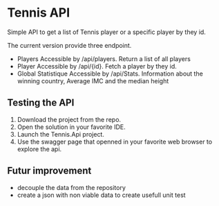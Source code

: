 # Tennis API

Simple API to get a list of Tennis player or a specific player by they id. 

The current version provide three endpoint. 

- Players
Accessible by /api/players. Return a list of all players
- Player 
Accessible by /api/{id}. Fetch a player by they id. 
- Global Statistique 
Accessible by /api/Stats. Information about the winning country, Average IMC and the median height 

## Testing the API 

1. Download the project from the repo.
2. Open the solution in your favorite IDE. 
3. Launch the Tennis.Api project.
4. Use the swagger page that openned in your favorite web browser to explore the api. 

## Futur improvement 
 - decouple the data from the repository 
 - create a json with non viable data to create usefull unit test